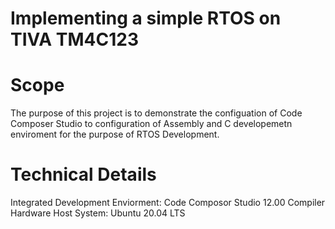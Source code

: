 # Implementing a simple RTOS on TIVA TM4C123

# Scope
The purpose of this project is to demonstrate the configuation of Code Composer Studio to configuration of Assembly and C developemetn enviroment for the purpose of RTOS
Development.

# Technical Details

Integrated Development Enviorment: Code Composor Studio 12.00
Compiler
Hardware
Host System: Ubuntu 20.04 LTS


